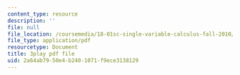```yaml
---
content_type: resource
description: ''
file: null
file_location: /coursemedia/18-01sc-single-variable-calculus-fall-2010/2a64ab7950e4b2401071f9ece3138129_Bv9kVDcj7yo.pdf
file_type: application/pdf
resourcetype: Document
title: 3play pdf file
uid: 2a64ab79-50e4-b240-1071-f9ece3138129
---
```

